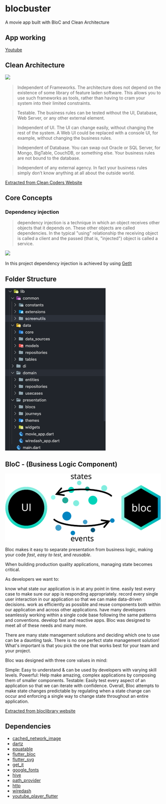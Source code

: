 # blocbuster

A movie app built with BloC and Clean Architecture

## App working

[Youtube](https://youtu.be/BCd5QJAnq8k)

## Clean Architecture

![](https://cdn-media-1.freecodecamp.org/images/oVVbTLR5gXHgP8Ehlz1qzRm5LLjX9kv2Zri6)

> Independent of Frameworks. The architecture does not depend on the existence of some library of feature laden software. This allows you to use such frameworks as tools, rather than having to cram your system into their limited constraints.

> Testable. The business rules can be tested without the UI, Database, Web Server, or any other external element.

> Independent of UI. The UI can change easily, without changing the rest of the system. A Web UI could be replaced with a console UI, for example, without changing the business rules.

> Independent of Database. You can swap out Oracle or SQL Server, for Mongo, BigTable, CouchDB, or something else. Your business rules are not bound to the database.

> Independent of any external agency. In fact your business rules simply don’t know anything at all about the outside world.

[Extracted from Clean Coders Website](https://blog.cleancoder.com/uncle-bob/2012/08/13/the-clean-architecture.html)

## Core Concepts

### Dependency injection

> dependency injection is a technique in which an object receives other objects that it depends on. These other objects are called dependencies. In the typical "using" relationship the receiving object is called a client and the passed (that is, "injected") object is called a service.

![](https://www.edureka.co/blog/wp-content/uploads/2019/06/Types-of-Classes-What-is-Dependency-Injection-Edureka.png)

In this project dependency injection is achieved by using [GetIt](https://pub.dev/packages/get_it)

## Folder Structure

![](screenshots/folders.png)

## BloC - (Business Logic Component)

![](https://raw.githubusercontent.com/felangel/bloc/master/docs/assets/bloc_architecture.png)

Bloc makes it easy to separate presentation from business logic, making your code _fast_, _easy to test_, and _reusable_.

When building production quality applications, managing state becomes critical.

As developers we want to:

know what state our application is in at any point in time.
easily test every case to make sure our app is responding appropriately.
record every single user interaction in our application so that we can make data-driven decisions.
work as efficiently as possible and reuse components both within our application and across other applications.
have many developers seamlessly working within a single code base following the same patterns and conventions.
develop fast and reactive apps.
Bloc was designed to meet all of these needs and many more.

There are many state management solutions and deciding which one to use can be a daunting task. There is no one perfect state management solution! What's important is that you pick the one that works best for your team and your project.

Bloc was designed with three core values in mind:

Simple: Easy to understand & can be used by developers with varying skill levels.
Powerful: Help make amazing, complex applications by composing them of smaller components.
Testable: Easily test every aspect of an application so that we can iterate with confidence.
Overall, Bloc attempts to make state changes predictable by regulating when a state change can occur and enforcing a single way to change state throughout an entire application.

[Extracted from bloclibrary website](https://bloclibrary.dev/#/)

## Dependencies

- [cached_network_image](https://pub.dev/packages/cached_network_image)
- [dartz](https://pub.dev/packages/dartz)
- [equatable](https://pub.dev/packages/equatable)
- [flutter_bloc](https://pub.dev/packages/flutter_bloc)
- [flutter_svg](https://pub.dev/packages/flutter_svg)
- [get_it](https://pub.dev/packages/get_it)
- [google_fonts](https://pub.dev/packages/google_fonts)
- [hive](https://pub.dev/packages/hive)
- [path_provider](https://pub.dev/packages/path_provider)
- [http](https://pub.dev/packages/http)
- [wiredash](https://pub.dev/packages/wiredash)
- [youtube_player_flutter](https://pub.dev/packages/youtube_player_flutter)
